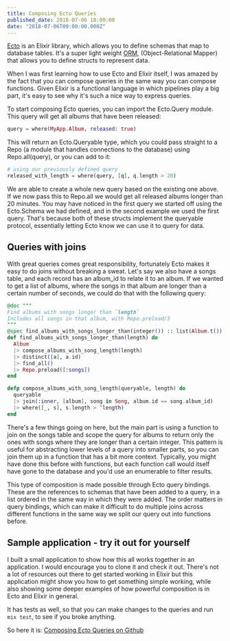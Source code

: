 ```yaml
---
title: Composing Ecto Queries
published_date: 2018-07-06 18:00:00
date: "2018-07-06T09:00:00.000Z"
---
```


[Ecto](https://github.com/elixir-ecto/ecto) is an Elixir library, which allows you to define schemas that map to database tables. It's a super light weight [ORM](https://en.wikipedia.org/wiki/Object-relational_mapping), (Object-Relational Mapper) that allows you to define structs to represent data. 

When I was first learning how to use Ecto and Elixir itself, I was amazed by the fact that you can compose queries in the same way you can compose functions. Given Elixir is a functional language in which pipelines play a big part, it's easy to see why it's such a nice way to express queries. 

To start composing Ecto queries, you can import the Ecto.Query module. 
This query will get all albums that have been released: 

```elixir
query = where(MyApp.Album, released: true)
```

This will return an Ecto.Queryable type, which you could pass straight to a Repo (a module that handles connections to the database) using Repo.all(query), or you can add to it: 

```elixir
# using our previously defined query
released_with_length = where(query, [q], q.length > 20)
```

We are able to create a whole new query based on the existing one above. If we now pass this to Repo.all we would get all released albums longer than 20 minutes.
You may have noticed in the first query we started off using the Ecto.Schema we had defined, and in the second example we used the first query. That's because both of these structs implement the queryable protocol, essentially letting Ecto know we can use it to query for data. 

## Queries with joins

With great queries comes great responsibility, fortunately Ecto makes it easy to do joins without breaking a sweat. 
Let's say we also have a songs table, and each record has an album_id to relate it to an album. 
If we wanted to get a list of albums, where the songs in that album are longer than a certain number of seconds, we could do that with the following query:

```elixir
@doc """
Find albums with songs longer than `length`
Includes all songs in that album, with Repo.preload/3
"""
@spec find_albums_with_songs_longer_than(integer()) :: list(Album.t())
def find_albums_with_songs_longer_than(length) do
  Album
  |> compose_albums_with_song_length(length)
  |> distinct([a], a.id)
  |> find_all()
  |> Repo.preload([:songs])
end

defp compose_albums_with_song_length(queryable, length) do
  queryable
  |> join(:inner, [album], song in Song, album.id == song.album_id)
  |> where([_, s], s.length > ^length)
end
```

There's a few things going on here, but the main part is using a function to join on the songs table and scope the query for albums to return only the ones with songs where they are longer than a certain integer.
This pattern is useful for abstracting lower levels of a query into smaller parts, so you can join them up in a function that has a bit more context. Typically, you might have done this before with functions, but each function call would itself have gone to the database and you'd use an enumerable to filter results.

This type of composition is made possible through Ecto query bindings. These are the references to schemas that have been added to a query, in a list ordered in the same way in which they were added. 
The order matters in query bindings, which can make it difficult to do multiple joins across different functions in the same way we split our query out into functions before.

## Sample application - try it out for yourself
I built a small application to show how this all works together in an application. I would encourage you to clone it and check it out. There's not a lot of resources out there to get started working in Elixir but this application might show you how to get something simple working, while also showing some deeper examples of how powerful composition is in Ecto and Elixir in general.

It has tests as well, so that you can make changes to the queries and run `mix test`, to see if you broke anything.

So here it is: [Composing Ecto Queries on Github](https://github.com/jackmarchant/composing-ecto-queries)